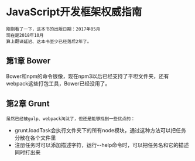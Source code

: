 # JavaScript开发框架权威指南

```
刚刚看了一下，这本书的出版日期：2017年05月
现在是2018年10月
算上翻译延迟、这本书至少已经落后2年了。
```

## 第1章 Bower
Bower和npm的命令很像，现在npm3以后已经支持了平坦文件夹，还有webpack这些打包工具，Bower已经没用了。

## 第2章 Grunt
```
虽然已经被gulp、webpack淘汰了，但还是能够找到一些优点的：
```
* grunt.loadTask会执行文件夹下的所有node模块，通过这种方法可以把任务分散在各个文件里
* 注册任务时可以添加描述字符，运行--help命令时，可以把任务名和它的描述同时打出来